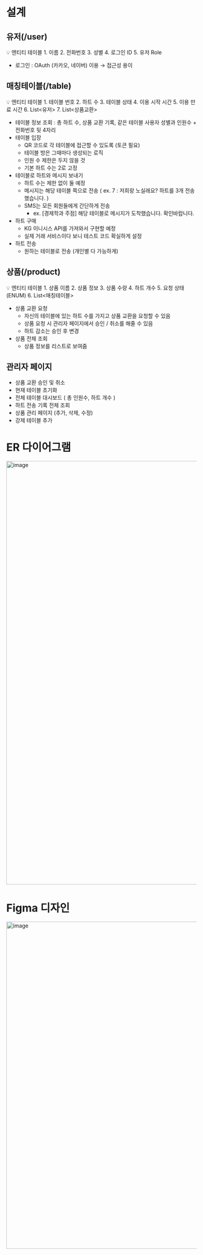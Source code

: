 # 설계

## 유저(/user)

<aside>
💡 엔티티 테이블
1. 이름
2. 전화번호
3. 성별
4. 로그인 ID
5. 유저 Role

</aside>

- 로그인 : OAuth (카카오, 네이버) 이용 → 접근성 용이

## 매칭테이블(/table)

<aside>
💡 엔티티 테이블
1. 테이블 번호
2. 하트 수
3. 테이블 상태
4. 이용 시작 시간
5. 이용 만료 시간
6. List<유저>
7. List<상품교환>

</aside>

- 테이블 정보 조회 : 총 하트 수, 상품 교환 기록, 같은 테이블 사용자 성별과 인원수 + 전화번호 뒷 4자리
- 테이블 입장
    - QR 코드로 각 테이블에 접근할 수 있도록 (토큰 필요)
    - 테이블 방은 그때마다 생성되는 로직
    - 인원 수 제한은 두지 않을 것
    - 기본 하트 수는 2로 고정
- 테이블로 하트와 메시지 보내기
    - 하트 수는 제한 없이 둘 예정
    - 메시지는 해당 테이블 쪽으로 전송 ( ex. 7 : 저희랑 노실래요? 하트를 3개 전송했습니다. )
    - SMS는 모든 회원들에게 간단하게 전송
        - ex. [경제학과 주점] 해당 테이블로 메시지가 도착했습니다. 확인바랍니다.
- 하트 구매
    - KG 이니시스 API를 가져와서 구현할 예정
    - 실제 거래 서비스이다 보니 테스트 코드 확실하게 설정
- 하트 전송
    - 원하는 테이블로 전송 (개인별 다 가능하게)

## 상품(/product)

<aside>
💡 엔티티 테이블
1. 상품 이름
2. 상품 정보
3. 상품 수량
4. 하트 개수
5. 요청 상태(ENUM)
6. List<매칭테이블>

</aside>

- 상품 교환 요청
    - 자신의 테이블에 있는 하트 수를 가지고 상품 교환을 요청할 수 있음
    - 상품 요청 시 관리자 페이지에서 승인 / 취소를 해줄 수 있음
    - 하트 감소는 승인 후 변경
- 상품 전체 조회
    - 상품 정보를 리스트로 보여줌

## 관리자 페이지

- 상품 교환 승인 및 취소
- 현재 테이블 초기화
- 전체 테이블 대시보드 ( 총 인원수, 하트 개수 )
- 하트 전송 기록 전체 조회
- 상품 관리 페이지 (추가, 삭제, 수정)
- 강제 테이블 추가

# ER 다이어그램
<img width="1119" alt="image" src="https://github.com/gutanbug/danfesta-table/assets/112674303/ca3a438e-3b63-410a-9bda-9f8cc8781ec8">

# Figma 디자인
<img width="864" alt="image" src="https://github.com/gutanbug/danfesta-table/assets/112674303/0474303e-fee6-4216-832c-c835abd02f49">

